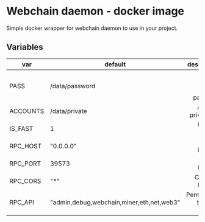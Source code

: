 # Webchain daemon - docker image

Simple docker wrapper for webchain daemon to use in your project.

## Variables

| var | default | description |
| --- | ------- | ----------: |
| PASS | /data/password | Text file with an acconts password |
| ACCOUNTS | /data/private | Account private key |
| IS_FAST | 1 | Use fast node |
| RPC_HOST | "0.0.0.0" | Host for RPC API |
| RPC_PORT | 39573 | Port for RPC API |
| RPC_CORS | "*" | CORS for RPC API |
| RPC_API | "admin,debug,webchain,miner,eth,net,web3" | Permissions to use in API |
